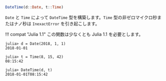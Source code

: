 ```julia
DateTime(d::Date, t::Time)
```

`Date` と `Time` によって `DateTime` 型を構築します。`Time` 型の非ゼロマイクロ秒またはナノ秒は `InexactError` を引き起こします。

!!! compat "Julia 1.1"
    この関数は少なくとも Julia 1.1 を必要とします。


```jldoctest
julia> d = Date(2018, 1, 1)
2018-01-01

julia> t = Time(8, 15, 42)
08:15:42

julia> DateTime(d, t)
2018-01-01T08:15:42
```
